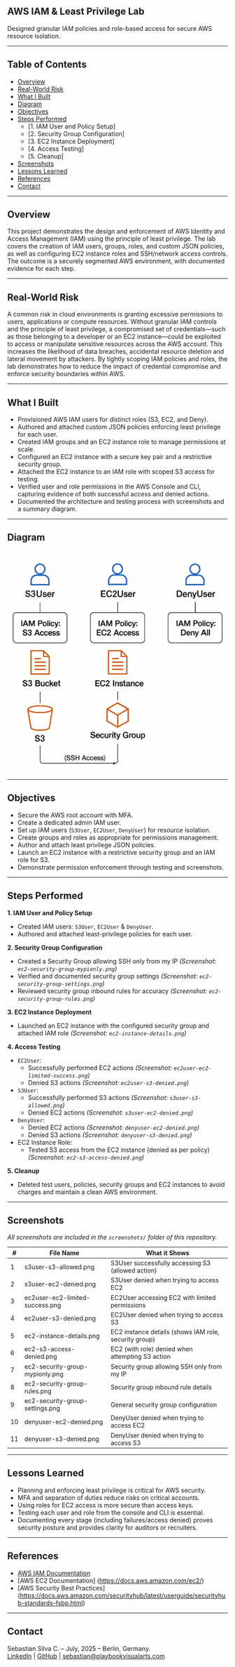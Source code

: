 ## AWS IAM & Least Privilege Lab

Designed granular IAM policies and role-based access for secure AWS resource isolation.

---

## Table of Contents

- [Overview](#overview)
- [Real-World Risk](#real-world-risk)
- [What I Built](#what-i-built)
- [Diagram](#diagram)
- [Objectives](#objectives)
- [Steps Performed](#steps-performed)
  - [1. IAM User and Policy Setup]
  - [2. Security Group Configuration]
  - [3. EC2 Instance Deployment]
  - [4. Access Testing]
  - [5. Cleanup]
- [Screenshots](#screenshots)
- [Lessons Learned](#lessons-learned)
- [References](#references)
- [Contact](#contact)

---

## Overview

This project demonstrates the design and enforcement of AWS Identity and Access Management (IAM) using the principle of least privilege. The lab covers the creation of IAM users, groups, roles, and custom JSON policies, as well as configuring EC2 instance roles and SSH/network access controls. The outcome is a securely segmented AWS environment, with documented evidence for each step.

---

## Real-World Risk

A common risk in cloud environments is granting excessive permissions to users, applications or compute resources. Without granular IAM controls and the principle of least privilege, a compromised set of credentials—such as those belonging to a developer or an EC2 instance—could be exploited to access or manipulate sensitive resources across the AWS account. This increases the likelihood of data breaches, accidental resource deletion and lateral movement by attackers. By tightly scoping IAM policies and roles, the lab demonstrates how to reduce the impact of credential compromise and enforce security boundaries within AWS.

---

## What I Built

- Provisioned AWS IAM users for distinct roles (S3, EC2, and Deny).
- Authored and attached custom JSON policies enforcing least privilege for each user.
- Created IAM groups and an EC2 instance role to manage permissions at scale.
- Configured an EC2 instance with a secure key pair and a restrictive security group.
- Attached the EC2 instance to an IAM role with scoped S3 access for testing.
- Verified user and role permissions in the AWS Console and CLI, capturing evidence of both successful access and denied actions.
- Documented the architecture and testing process with screenshots and a summary diagram.

---

## Diagram

![AWS Security Lab – IAM & Least Privilege](diagram.png)

---

## Objectives

- Secure the AWS root account with MFA.
- Create a dedicated admin IAM user.
- Set up IAM users (`S3User`, `EC2User`, `DenyUser`) for resource isolation.
- Create groups and roles as appropriate for permissions management.
- Author and attach least privilege JSON policies.
- Launch an EC2 instance with a restrictive security group and an IAM role for S3.
- Demonstrate permission enforcement through testing and screenshots.

---

## Steps Performed

**1. IAM User and Policy Setup**
   - Created IAM users: `S3User`, `EC2User` & `DenyUser`.
   - Authored and attached least-privilege policies for each user.

**2. Security Group Configuration**
   - Created a Security Group allowing SSH only from my IP *(Screenshot: `ec2-security-group-mypionly.png`)*
   - Verified and documented security group settings *(Screenshot: `ec2-security-group-settings.png`)*
   - Reviewed security group inbound rules for accuracy *(Screenshot: `ec2-security-group-rules.png`)*

**3. EC2 Instance Deployment**
   - Launched an EC2 instance with the configured security group and attached IAM role *(Screenshot: `ec2-instance-details.png`)*

**4. Access Testing**
   - `EC2User`:
     - Successfully performed EC2 actions *(Screenshot: `ec2user-ec2-limited-success.png`)*
     - Denied S3 actions *(Screenshot: `ec2user-s3-denied.png`)*
   - `S3User`:
     - Successfully performed S3 actions *(Screenshot: `s3user-s3-allowed.png`)*
     - Denied EC2 actions *(Screenshot: `s3user-ec2-denied.png`)*
   - `DenyUser`:
     - Denied EC2 actions *(Screenshot: `denyuser-ec2-denied.png`)*
     - Denied S3 actions *(Screenshot: `denyuser-s3-denied.png`)*
   - EC2 Instance Role:
     - Tested S3 access from the EC2 instance (denied as per policy) *(Screenshot: `ec2-s3-access-denied.png`)*

**5. Cleanup**
   - Deleted test users, policies, security groups and EC2 instances to avoid charges and maintain a clean AWS environment.
   
---

## Screenshots

*All screenshots are included in the `screenshots/` folder of this repository.*

| #  | File Name                          | What it Shows                                       |
|----|------------------------------------|-----------------------------------------------------|
| 1  | s3user-s3-allowed.png              | S3User successfully accessing S3 (allowed action)   |
| 2  | s3user-ec2-denied.png              | S3User denied when trying to access EC2             |
| 3  | ec2user-ec2-limited-success.png    | EC2User accessing EC2 with limited permissions      |
| 4  | ec2user-s3-denied.png              | EC2User denied when trying to access S3             |
| 5  | ec2-instance-details.png           | EC2 instance details (shows IAM role, security group)|
| 6  | ec2-s3-access-denied.png           | EC2 (with role) denied when attempting S3 action    |
| 7  | ec2-security-group-mypionly.png    | Security group allowing SSH only from my IP         |
| 8  | ec2-security-group-rules.png       | Security group inbound rule details                 |
| 9  | ec2-security-group-settings.png    | General security group configuration                |
| 10 | denyuser-ec2-denied.png            | DenyUser denied when trying to access EC2           |
| 11 | denyuser-s3-denied.png             | DenyUser denied when trying to access S3            |

---

## Lessons Learned

- Planning and enforcing least privilege is critical for AWS security.
- MFA and separation of duties reduce risks on critical accounts.
- Using roles for EC2 access is more secure than access keys.
- Testing each user and role from the console and CLI is essential.
- Documenting every stage (including failures/access denied) proves security posture and provides clarity for auditors or recruiters.

---

## References

- [AWS IAM Documentation](https://docs.aws.amazon.com/IAM/latest/UserGuide/introduction.html)
- [AWS EC2 Documentation]  (https://docs.aws.amazon.com/ec2/)
- [AWS Security Best Practices]  (https://docs.aws.amazon.com/securityhub/latest/userguide/securityhub-standards-fsbp.html)

---

## Contact

Sebastian Silva C. – July, 2025 – Berlin, Germany.  
[LinkedIn](https://www.linkedin.com/in/sebastiansilc) | [GitHub](https://github.com/SebaSilC) | [sebastian@playbookvisualarts.com](mailto:sebastian@playbookvisualarts.com)


